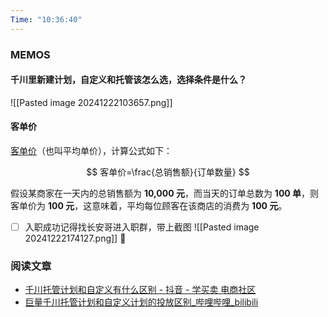```yaml
---
Time: "10:36:40"
---
```


### MEMOS

#### 千川里新建计划，自定义和托管该怎么选，选择条件是什么？

![[Pasted image 20241222103657.png]]

#### 客单价

[客单价](https://baike.baidu.com/item/%E5%B9%B3%E5%9D%87%E5%8D%95%E4%BB%B7/1051286)（也叫平均单价），计算公式如下：

$$
客单价=\frac{总销售额}{订单数量}
$$

假设某商家在一天内的总销售额为 **10,000 元**，而当天的订单总数为 **100 单**，则客单价为 **100 元**，这意味着，平均每位顾客在该商店的消费为 **100 元**。

- [ ] 入职成功记得找长安哥进入职群，带上截图 ![[Pasted image 20241222174127.png]] 📅 

### 阅读文章

- [千川托管计划和自定义有什么区别 - 抖音 - 学买卖 电商社区](https://xuemaimai.com/thread-73991-1.html)
- [巨量千川托管计划和自定义计划的投放区别\_哔哩哔哩\_bilibili](https://www.bilibili.com/video/BV1Vw4m1e7pf/?vd_source=1f9072e850dde202d6ddd4c60d9d334d)





